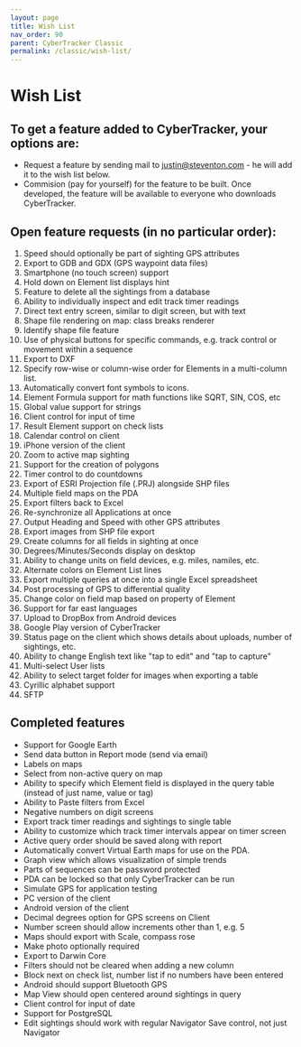 ```yaml
---
layout: page
title: Wish List
nav_order: 90
parent: CyberTracker Classic
permalink: /classic/wish-list/
---
```

# Wish List

## To get a feature added to CyberTracker, your options are:

  - Request a feature by sending mail to justin@steventon.com - he will
    add it to the wish list below.
  - Commision (pay for yourself) for the feature to be built. Once
    developed, the feature will be available to everyone who downloads
    CyberTracker.

## Open feature requests (in no particular order):

1.  Speed should optionally be part of sighting GPS attributes
2.  Export to GDB and GDX (GPS waypoint data files)
3.  Smartphone (no touch screen) support
4.  Hold down on Element list displays hint
5.  Feature to delete all the sightings from a database
6.  Ability to individually inspect and edit track timer readings
7.  Direct text entry screen, similar to digit screen, but with text
8.  Shape file rendering on map: class breaks renderer
9.  Identify shape file feature
10. Use of physical buttons for specific commands, e.g. track control or movement within a sequence
11. Export to DXF
12. Specify row-wise or column-wise order for Elements in a multi-column list.
13. Automatically convert font symbols to icons.
14. Element Formula support for math functions like SQRT, SIN, COS, etc
15. Global value support for strings
16. Client control for input of time
17. Result Element support on check lists
18. Calendar control on client
19. iPhone version of the client
20. Zoom to active map sighting
21. Support for the creation of polygons
22. Timer control to do countdowns
23. Export of ESRI Projection file (.PRJ) alongside SHP files
24. Multiple field maps on the PDA
25. Export filters back to Excel
26. Re-synchronize all Applications at once
27. Output Heading and Speed with other GPS attributes
28. Export images from SHP file export
29. Create columns for all fields in sighting at once
30. Degrees/Minutes/Seconds display on desktop
31. Ability to change units on field devices, e.g. miles, namiles, etc.
32. Alternate colors on Element List lines
33. Export multiple queries at once into a single Excel spreadsheet
34. Post processing of GPS to differential quality
35. Change color on field map based on property of Element
36. Support for far east languages
37. Upload to DropBox from Android devices
38. Google Play version of CyberTracker
39. Status page on the client which shows details about uploads, number of sightings, etc.
40. Ability to change English text like "tap to edit" and "tap to capture"
41. Multi-select User lists
42. Ability to select target folder for images when exporting a table
43. Cyrillic alphabet support
44. SFTP

## Completed features

  - Support for Google Earth
  - Send data button in Report mode (send via email)
  - Labels on maps
  - Select from non-active query on map
  - Ability to specify which Element field is displayed in the query table (instead of just name, value or tag)
  - Ability to Paste filters from Excel
  - Negative numbers on digit screens
  - Export track timer readings and sightings to single table
  - Ability to customize which track timer intervals appear on timer screen
  - Active query order should be saved along with report
  - Automatically convert Virtual Earth maps for use on the PDA.
  - Graph view which allows visualization of simple trends
  - Parts of sequences can be password protected
  - PDA can be locked so that only CyberTracker can be run
  - Simulate GPS for application testing
  - PC version of the client
  - Android version of the client
  - Decimal degrees option for GPS screens on Client
  - Number screen should allow increments other than 1, e.g. 5
  - Maps should export with Scale, compass rose
  - Make photo optionally required
  - Export to Darwin Core
  - Filters should not be cleared when adding a new column
  - Block next on check list, number list if no numbers have been entered
  - Android should support Bluetooth GPS
  - Map View should open centered around sightings in query
  - Client control for input of date
  - Support for PostgreSQL
  - Edit sightings should work with regular Navigator Save control, not just Navigator
  